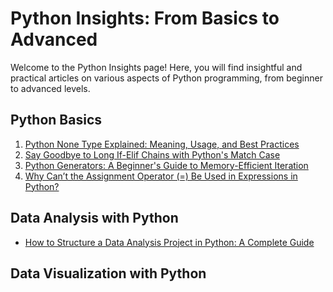 # Python Insights: From Basics to Advanced

Welcome to the Python Insights page! Here, you will find insightful and practical articles on various aspects of Python programming, from beginner to advanced levels.

## Python Basics

1. [Python None Type Explained: Meaning, Usage, and Best Practices](none-type-explained.md)
2. [Say Goodbye to Long If-Elif Chains with Python's Match Case](match-case.md)
3. [Python Generators: A Beginner's Guide to Memory-Efficient Iteration](generators-in-python.md)
4. [Why Can’t the Assignment Operator (=) Be Used in Expressions in Python?](assignment-operator-exp.md)

## Data Analysis with Python

- [How to Structure a Data Analysis Project in Python: A Complete Guide]()
## Data Visualization with Python